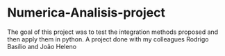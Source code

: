 # Numerica-Analisis-project
The goal of this project was to test the integration methods proposed and then apply them in python. A project done with my colleagues Rodrigo Basílio and João Heleno
